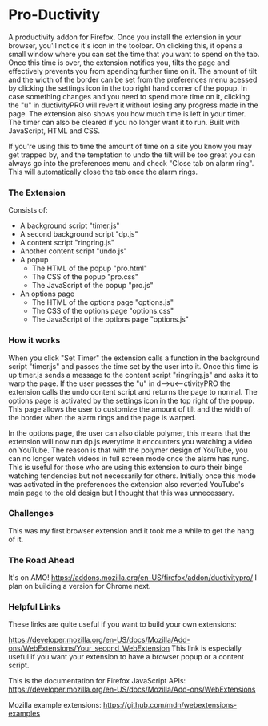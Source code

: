 # Pro-Ductivity
A productivity addon for Firefox.
Once you install the extension in your browser, you'll notice it's icon in the toolbar. On clicking this, it opens a small window where you can set the time that you want to spend on the tab. Once this time is over,  the extension notifies you, tilts the page and effectively prevents you from spending further time on it. The amount of tilt and the width of the border can be set from the preferences menu acessed by clicking the settings icon in the top right hand corner of the popup. In case something changes and you need to spend more time on it, clicking the "u" in ductivityPRO will revert it without losing any progress made in the page. The extension also shows you how much time is left in your timer. The timer can also be cleared if you no longer want it to run. 
Built with JavaScript, HTML and CSS.

If you're using this to time the amount of time on a site you know you may get trapped by, and the temptation to undo the tilt will be too great you can always go into the preferences menu and check "Close tab on alarm ring". This will automatically close the tab once the alarm rings.

### The Extension
Consists of:
- A background script "timer.js"
- A second background script "dp.js"
- A content script "ringring.js"
- Another content script "undo.js"
- A popup
  - The HTML of the popup "pro.html"
  - The CSS of the popup "pro.css"
  - The JavaScript of the popup "pro.js"
- An options page
  - The HTML of the options page "options.js"
  - The CSS of the options page "options.css"
  - The JavaScript of the options page "options.js"
  
### How it works
When you click "Set Timer" the extension calls a function in the background script "timer.js" and passes the time set by the user into it. Once this time is up timer.js sends a message to the content script "ringring.js" and asks it to warp the page. If the user presses the "u" in d-->u<--ctivityPRO the extension calls the undo content script and returns the page to normal. The options page is activated by the settings icon in the top right of the popup. This page allows the user to customize the amount of tilt and the width of the border when the alarm rings and the page is warped.

In the options page, the user can also diable polymer, this means that the extension will now run dp.js everytime it encounters you watching a video on YouTube. The reason is that with the polymer design of YouTube, you can no longer watch videos in full screen mode once the alarm has rung. This is useful for those who are using this extension to curb their binge watching tendencies but not necessarily for others. Initially once this mode was activated in the preferences the extension also reverted YouTube's main page to the old design but I thought that this was unnecessary. 

### Challenges
This was my first browser extension and it took me a while to get the hang of it. 
 
### The Road Ahead
It's on AMO! 
https://addons.mozilla.org/en-US/firefox/addon/ductivitypro/
I plan on building a version for Chrome next.

### Helpful Links
These links are quite useful if you want to build your own extensions:

https://developer.mozilla.org/en-US/docs/Mozilla/Add-ons/WebExtensions/Your_second_WebExtension
This link is especially useful if you want your extension to have a browser popup or a content script.

This is the documentation for Firefox JavaScript APIs:
https://developer.mozilla.org/en-US/docs/Mozilla/Add-ons/WebExtensions

Mozilla example extensions:
https://github.com/mdn/webextensions-examples